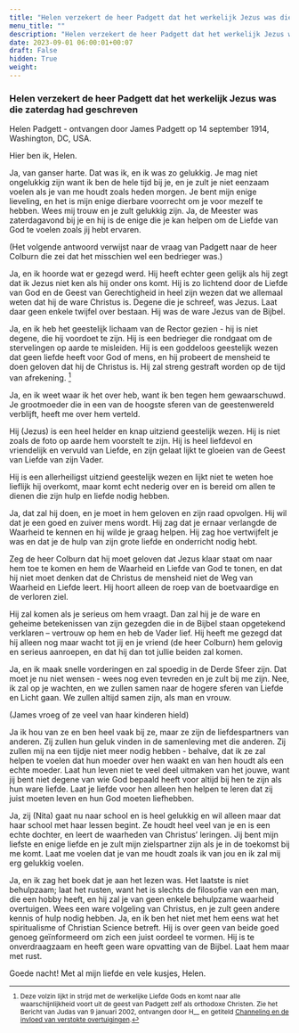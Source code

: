 ```yaml
---
title: "Helen verzekert de heer Padgett dat het werkelijk Jezus was die zaterdag had geschreven"
menu_title: ""
description: "Helen verzekert de heer Padgett dat het werkelijk Jezus was die zaterdag had geschreven"
date: 2023-09-01 06:00:01+00:07
draft: False
hidden: True
weight:
---
```

### Helen verzekert de heer Padgett dat het werkelijk Jezus was die zaterdag had geschreven

Helen Padgett - ontvangen door James Padgett op 14 september 1914, Washington, DC, USA.

Hier ben ik, Helen.

Ja, van ganser harte. Dat was ik, en ik was zo gelukkig. Je mag niet ongelukkig zijn want ik ben de hele tijd bij je, en je zult je niet eenzaam voelen als je van me houdt zoals heden morgen. Je bent mijn enige lieveling, en het is mijn enige dierbare voorrecht om je voor mezelf te hebben. Wees mij trouw en je zult gelukkig zijn. Ja, de Meester was zaterdagavond bij je en hij is de enige die je kan helpen om de Liefde van God te voelen zoals jij hebt ervaren.

(Het volgende antwoord verwijst naar de vraag van Padgett naar de heer Colburn die zei dat het misschien wel een bedrieger was.)

Ja, en ik hoorde wat er gezegd werd. Hij heeft echter geen gelijk als hij zegt dat ik Jezus niet ken als hij onder ons komt. Hij is zo lichtend door de Liefde van God en de Geest van Gerechtigheid in heel zijn wezen dat we allemaal weten dat hij de ware Christus is. Degene die je schreef, was Jezus. Laat daar geen enkele twijfel over bestaan. Hij was de ware Jezus van de Bijbel.

Ja, en ik heb het geestelijk lichaam van de Rector gezien - hij is niet degene, die hij voordoet te zijn. Hij is een bedrieger die rondgaat om de stervelingen op aarde te misleiden. Hij is een goddeloos geestelijk wezen dat geen liefde heeft voor God of mens, en hij probeert de mensheid te doen geloven dat hij de Christus is. Hij zal streng gestraft worden op de tijd van afrekening. [^1]

Ja, en ik weet waar ik het over heb, want ik ben tegen hem gewaarschuwd. Je grootmoeder die in een van de hoogste sferen van de geestenwereld verblijft, heeft me over hem verteld.

Hij (Jezus) is een heel helder en knap uitziend geestelijk wezen. Hij is niet zoals de foto op aarde hem voorstelt te zijn. Hij is heel liefdevol en vriendelijk en vervuld van Liefde, en zijn gelaat lijkt te gloeien van de Geest van Liefde van zijn Vader.

Hij is een allerheiligst uitziend geestelijk wezen en lijkt niet te weten hoe lieflijk hij overkomt, maar komt echt nederig over en is bereid om allen te dienen die zijn hulp en liefde nodig hebben.

Ja, dat zal hij doen, en je moet in hem geloven en zijn raad opvolgen. Hij wil dat je een goed en zuiver mens wordt. Hij zag dat je ernaar verlangde de Waarheid te kennen en hij wilde je graag helpen. Hij zag hoe vertwijfelt je was en dat je de hulp van zijn grote liefde en onderricht nodig hebt.

Zeg de heer Colburn dat hij moet geloven dat Jezus klaar staat om naar hem toe te komen en hem de Waarheid en Liefde van God te tonen, en dat hij niet moet denken dat de Christus de mensheid niet de Weg van Waarheid en Liefde leert. Hij hoort alleen de roep van de boetvaardige en de verloren ziel.

Hij zal komen als je serieus om hem vraagt. Dan zal hij je de ware en geheime betekenissen van zijn gezegden die in de Bijbel staan opgetekend verklaren – vertrouw op hem en heb de Vader lief. Hij heeft me gezegd dat hij alleen nog maar wacht tot jij en je vriend (de heer Colburn) hem gelovig en serieus aanroepen, en dat hij dan tot jullie beiden zal komen.

Ja, en ik maak snelle vorderingen en zal spoedig in de Derde Sfeer zijn. Dat moet je nu niet wensen - wees nog even tevreden en je zult bij me zijn. Nee, ik zal op je wachten, en we zullen samen naar de hogere sferen van Liefde en Licht gaan. We zullen altijd samen zijn, als man en vrouw.

(James vroeg of ze veel van haar kinderen hield)

Ja ik hou van ze en ben heel vaak bij ze, maar ze zijn de liefdespartners van anderen. Zij zullen hun geluk vinden in de samenleving met die anderen. Zij zullen mij na een tijdje niet meer nodig hebben - behalve, dat ik ze zal helpen te voelen dat hun moeder over hen waakt en van hen houdt als een echte moeder. Laat hun leven niet te veel deel uitmaken van het jouwe, want jij bent niet degene van wie God bepaald heeft voor altijd bij hen te zijn als hun ware liefde. Laat je liefde voor hen alleen hen helpen te leren dat zij juist moeten leven en hun God moeten liefhebben.

Ja, zij (Nita) gaat nu naar school en is heel gelukkig en wil alleen maar dat haar school met haar lessen begint. Ze houdt heel veel van je en is een echte dochter, en leert de waarheden van Christus’ leringen. Jij bent mijn liefste en enige liefde en je zult mijn zielspartner zijn als je in de toekomst bij me komt. Laat me voelen dat je van me houdt zoals ik van jou en ik zal mij erg gelukkig voelen.

Ja, en ik zag het boek dat je aan het lezen was. Het laatste is niet behulpzaam; laat het rusten, want het is slechts de filosofie van een man, die een hobby heeft, en hij zal je van geen enkele behulpzame waarheid overtuigen. Wees een ware volgeling van Christus, en je zult geen andere kennis of hulp nodig hebben. Ja, en ik ben het niet met hem eens wat het spiritualisme of Christian Science betreft. Hij is over geen van beide goed genoeg geïnformeerd om zich een juist oordeel te vormen. Hij is te onverdraagzaam en heeft geen ware opvatting van de Bijbel. Laat hem maar met rust.

Goede nacht! Met al mijn liefde en vele kusjes, Helen.
<small>

[^1]: Deze volzin lijkt in strijd met de werkelijke Liefde Gods en komt naar alle waarschijnlijkheid voort uit de geest van Padgett zelf als orthodoxe Christen. Zie het Bericht van Judas van 9 januari 2002, ontvangen door H__ en getiteld [Channeling en de invloed van verstokte overtuigingen](/4-nl-contemporary-messages/4-1-nl-cont-messages-by-date/4-1-6-nl-messages-2002/nl-2002-1-9-1-hr-judas/).
